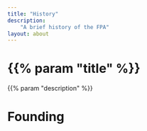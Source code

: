 ```yaml
---
title: "History"
description:
    "A brief history of the FPA"
layout: about
---
```


# {{% param "title" %}}

{{% param "description" %}}

# Founding


